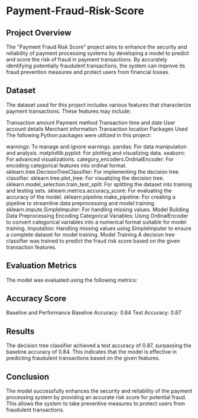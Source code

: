 # Payment-Fraud-Risk-Score

## Project Overview
The "Payment Fraud Risk Score" project aims to enhance the security and reliability of payment processing systems by developing a model to predict and score the risk of fraud in payment transactions. By accurately identifying potentially fraudulent transactions, the system can improve its fraud prevention measures and protect users from financial losses.

## Dataset
The dataset used for this project includes various features that characterize payment transactions. These features may include:

Transaction amount
Payment method
Transaction time and date
User account details
Merchant information
Transaction location
Packages Used
The following Python packages were utilized in this project:

warnings: To manage and ignore warnings.
pandas: For data manipulation and analysis.
matplotlib.pyplot: For plotting and visualizing data.
seaborn: For advanced visualizations.
category_encoders.OrdinalEncoder: For encoding categorical features into ordinal format.
sklearn.tree.DecisionTreeClassifier: For implementing the decision tree classifier.
sklearn.tree.plot_tree: For visualizing the decision tree.
sklearn.model_selection.train_test_split: For splitting the dataset into training and testing sets.
sklearn.metrics.accuracy_score: For evaluating the accuracy of the model.
sklearn.pipeline.make_pipeline: For creating a pipeline to streamline data preprocessing and model training.
sklearn.impute.SimpleImputer: For handling missing values.
Model Building
Data Preprocessing
Encoding Categorical Variables: Using OrdinalEncoder to convert categorical variables into a numerical format suitable for model training.
Imputation: Handling missing values using SimpleImputer to ensure a complete dataset for model training.
Model Training
A decision tree classifier was trained to predict the fraud risk score based on the given transaction features.

## Evaluation Metrics
The model was evaluated using the following metrics:

## Accuracy Score
Baseline and Performance
Baseline Accuracy: 0.84
Test Accuracy: 0.87

## Results
The decision tree classifier achieved a test accuracy of 0.87, surpassing the baseline accuracy of 0.84. This indicates that the model is effective in predicting fraudulent transactions based on the given features.

## Conclusion
The model successfully enhances the security and reliability of the payment processing system by providing an accurate risk score for potential fraud. This allows the system to take preventive measures to protect users from fraudulent transactions.
